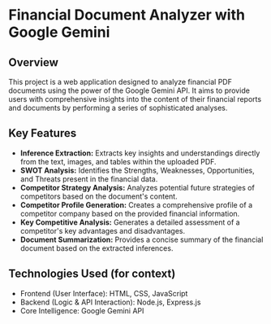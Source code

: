 # Financial Document Analyzer with Google Gemini

## Overview

This project is a web application designed to analyze financial PDF documents using the power of the Google Gemini API. It aims to provide users with comprehensive insights into the content of their financial reports and documents by performing a series of sophisticated analyses.

## Key Features

* **Inference Extraction:** Extracts key insights and understandings directly from the text, images, and tables within the uploaded PDF.
* **SWOT Analysis:** Identifies the Strengths, Weaknesses, Opportunities, and Threats present in the financial data.
* **Competitor Strategy Analysis:** Analyzes potential future strategies of competitors based on the document's content.
* **Competitor Profile Generation:** Creates a comprehensive profile of a competitor company based on the provided financial information.
* **Key Competitive Analysis:** Generates a detailed assessment of a competitor's key advantages and disadvantages.
* **Document Summarization:** Provides a concise summary of the financial document based on the extracted inferences.

## Technologies Used (for context)

* Frontend (User Interface): HTML, CSS, JavaScript
* Backend (Logic & API Interaction): Node.js, Express.js
* Core Intelligence: Google Gemini API
